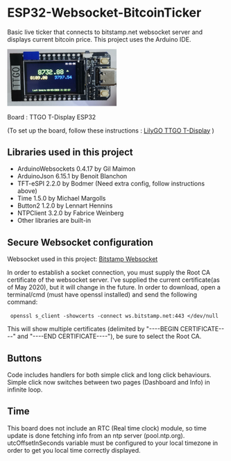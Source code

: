 # ESP32-Websocket-BitcoinTicker

Basic live ticker that connects to bitstamp.net websocket server and displays current bitcoin price. This project uses the Arduino IDE.

<img src="https://github.com/jfduhart/ESP32-Websocket-BitcoinTicker/blob/master/images/BitcoinTicker.png" width="50%" height="50%" />

Board : TTGO T-Display ESP32


(To set up the board, follow these instructions : [LilyGO TTGO T-Display](https://github.com/Xinyuan-LilyGO/TTGO-T-Display) )

## Libraries used in this project

- ArduinoWebsockets 0.4.17 by Gil Maimon 
- ArduinoJson 6.15.1 by Benoit Blanchon
- TFT-eSPI 2.2.0 by Bodmer (Need extra config, follow instructions above)
- Time 1.5.0 by Michael Margolls
- Button2 1.2.0 by Lennart Hennins
- NTPClient 3.2.0 by Fabrice Weinberg
- Other libraries are built-in

## Secure Websocket configuration

Websocket used in this project: [Bitstamp Websocket](https://www.bitstamp.net/websocket/v2/)

In order to establish a socket connection, you must supply the Root CA certificate of the websocket server. I've supplied the current certificate(as of May 2020), but it will change in the future. In order to download, open a terminal/cmd (must have openssl installed) and send the following command:

`  openssl s_client -showcerts -connect ws.bitstamp.net:443 </dev/null `

This will show multiple certificates (delimited by "----BEGIN CERTIFICATE----" and "----END CERTIFICATE----"), be sure to select the Root CA.

## Buttons

Code includes handlers for both simple click and long click behaviours.
Simple click now switches between two pages (Dashboard and Info) in infinite loop.

## Time

This board does not include an RTC (Real time clock) module, so time update is done fetching info from an ntp server (pool.ntp.org). utcOffsetInSeconds variable must be configured to your local timezone in order to get you local time correctly displayed.

